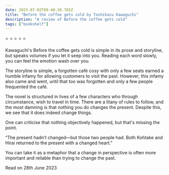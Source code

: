 ```yaml
---    
date: 2023-07-02T09:40:20.765Z
title: "Before the coffee gets cold by Toshikazu Kawaguchi"
description: "A review of Before the coffee gets cold"
tags: ["bookshelf"]
---   
```

⭐ ⭐ ⭐ ⭐ ⭐ 

Kawaguchi's Before the coffee gets cold is simple in its prose and storyline, but speaks volumes if you let it seep into you. Reading each word slowly, you can feel the emotion wash over you.

The storyline is simple, a forgotten café cosy with only a few seats earned a humble infamy for allowing customers to visit the past. However, this infamy also came and went, until that too was forgotten and only a few people frequented the café.

The novel is structured in lives of a few characters who through circumstance, wish to travel in time. There are a litany of rules to follow, and the most damning is that nothing you do changes the present. Despite this, we see that it does indeed change things.

One can criticise that nothing objectively happened, but that's missing the point.

“The present hadn’t changed—but those two people had. Both Kohtake and Hirai returned to the present with a changed heart.”

You can take it as a metaphor that a change in perspective is often more important and reliable than trying to change the past.

Read on 28th June 2023

